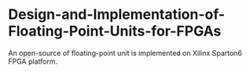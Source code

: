 # Design-and-Implementation-of-Floating-Point-Units-for-FPGAs
An open-source of floating-point unit is implemented on Xilinx Sparton6 FPGA platform.
